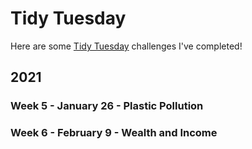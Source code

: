 # Tidy Tuesday

Here are some [Tidy Tuesday](https://github.com/rfordatascience/tidytuesday) challenges I've completed!

## 2021

### Week 5 - January 26 - Plastic Pollution

### Week 6 - February 9 - Wealth and Income

